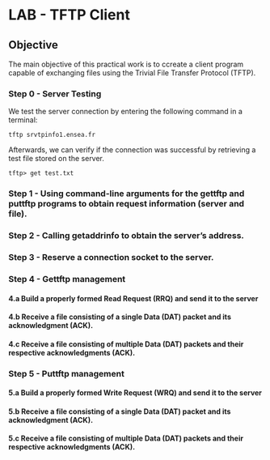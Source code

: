 # LAB - TFTP Client

## Objective

The main objective of this practical work is to ccreate a client program capable of exchanging files using the Trivial File Transfer
Protocol (TFTP).

### Step 0 - Server Testing

We test the server connection by entering the following command in a terminal: 

```shell
tftp srvtpinfo1.ensea.fr
``` 

Afterwards, we can verify if the connection was successful by retrieving a test file stored on the server.
```shell
tftp> get test.txt
```

### Step 1 - Using command-line arguments for the gettftp and puttftp programs to obtain request information (server and file).


### Step 2 - Calling getaddrinfo to obtain the server’s address.


### Step 3 - Reserve a connection socket to the server.


### Step 4 - Gettftp management


#### 4.a Build a properly formed Read Request (RRQ) and send it to the server


#### 4.b Receive a file consisting of a single Data (DAT) packet and its acknowledgment (ACK).


#### 4.c Receive a file consisting of multiple Data (DAT) packets and their respective acknowledgments (ACK).


### Step 5 - Puttftp management


#### 5.a Build a properly formed Write Request (WRQ) and send it to the server


#### 5.b Receive a file consisting of a single Data (DAT) packet and its acknowledgment (ACK).


#### 5.c Receive a file consisting of multiple Data (DAT) packets and their respective acknowledgments (ACK).